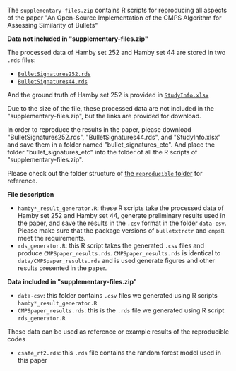 The `supplementary-files.zip` contains R scripts for reproducing all aspects of the paper "An Open-Source Implementation of the CMPS Algorithm for Assessing Similarity of Bullets"

**Data not included in "supplementary-files.zip"**

The processed data of Hamby set 252 and Hamby set 44 are stored in two `.rds` files:

-   [`BulletSignatures252.rds`](https://github.com/willju-wangqian/CMPSpaper/blob/main/reproducible/bullet_signatures_etc/BulletSignatures252.rds)
-   [`BulletSignatures44.rds`](https://github.com/willju-wangqian/CMPSpaper/blob/main/reproducible/bullet_signatures_etc/BulletSignatures44.rds)

And the ground truth of Hamby set 252 is provided in [`StudyInfo.xlsx`](https://github.com/willju-wangqian/CMPSpaper/blob/main/reproducible/bullet_signatures_etc/StudyInfo.xlsx)

Due to the size of the file, these processed data are not included in the "supplementary-files.zip", but the links are provided for download.

In order to reproduce the results in the paper, please download "BulletSignatures252.rds", "BulletSignatures44.rds", and "StudyInfo.xlsx" and save them in a folder named "bullet_signatures_etc". And place the folder "bullet_signatures_etc" into the folder of all the R scripts of "supplementary-files.zip".

Please check out the folder structure of [the `reproducible` folder](https://github.com/willju-wangqian/CMPSpaper/tree/main/reproducible) for reference.

**File description**

-   `hamby*_result_generator.R`: these R scripts take the processed data of Hamby set 252 and Hamby set 44, generate preliminary results used in the paper, and save the results in the `.csv` format in the folder `data-csv`. Please make sure that the package versions of `bulletxtrctr` and `cmpsR` meet the requirements.
-   `rds_generator.R`: this R script takes the generated `.csv` files and produce `CMPSpaper_results.rds`. `CMPSpaper_results.rds` is identical to `data/CMPSpaper_results.rds` and is used generate figures and other results presented in the paper.

**Data included in "supplementary-files.zip"**

-   `data-csv`: this folder contains `.csv` files we generated using R scripts `hamby*_result_generator.R` 
-   `CMPSpaper_results.rds`: this is the `.rds` file we generated using R script `rds_generator.R`

These data can be used as reference or example results of the reproducible codes

-   `csafe_rf2.rds`: this `.rds` file contains the random forest model used in this paper

